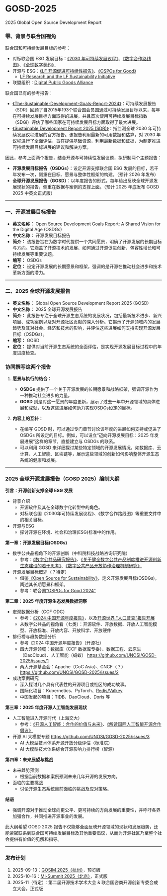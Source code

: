 # GOSD-2025
2025 Global Open Source Development Report

### 零、背景与联合国视角

联合国和可持续发展目标的参考：
- 对标联合国 ESG 发展目标：[《2030 年可持续发展议程》](https://www.un.org/sustainabledevelopment/zh/development-agenda/)、[《数字合作路线图》](https://www.un.org/zh/content/digital-cooperation-roadmap/)、[《全球数字契约》](https://www.un.org/zh/documents/treaty/A-RES-79-1-Annex-I)
- 开源与 ESG：[《LF 开源促进可持续性报告》](https://www.linuxfoundation.org/research/open-source-sustainability)、[《OSPOs for Good》](https://www.un.org/digital-emerging-technologies/sites/www.un.org.techenvoy/files/OSPOs_for_Good_Report_1.pdf)
  - [LF Research and the LF Sustainability Initiative](https://www.youtube.com/watch?v=goUhTzZkFDg)
- 联盟组织：[Digital Public Goods Alliance](https://www.digitalpublicgoods.net/)

联合国已有的参考报告：
- [《The-Sustainable-Development-Goals-Report-2024》](https://unstats.un.org/sdgs/report/2024/)：可持续发展报告（SDR）回顾了自2015年193个联合国会员国通过可持续发展目标以来，每年在可持续发展目标方面取得的进展，并且首次使用可持续发展目标指数（SDGi）评估了哪些国家在可持续发展目标方面取得了最大进展。
- [《Sustainable Development Report 2025 (SDR)》](https://dashboards.sdgindex.org/)：指监测全球 2030 年可持续发展议程进展的官方报告。该报告利用最新的可用数据和估算，对 2030 年议程进行了全面评估，旨在提供基础资源，利用最新数据和证据，为制定推进可持续发展目标进展的建议和解决方案。

因此，参考上面两个报告，结合开源与可持续性发展议题，拟研制两个主题报告：

- **开源发展目标报告（OSDGs）**：设定开源支撑联合国 ESG 发展的目标，若干年发布一次，侧重在目标、愿景与整体性框架的构建。（预计 2026 年发布）
- **全球开源发展报告（GOSD）**：以年度报告的形式，每年给出反映全球开源发展现状的报告，侧重在数据与案例的支撑上面。（预计 2025 年底发布 GOSD 2025 中英文正式版）

----

### 一、开源发展目标报告

- **英文名称：** Open Source Development Goals Report: A Shared Vision for the Digital Age (OSDGs)
- **中文名称：** 开源发展目标报告
- **简介：** 该报告旨在为数字时代提供一个共同愿景，明确了开源发展的长期目标与方向。它涵盖了开源技术的发展、如何通过开源促进创新、包容性增长和可持续发展等重要议题。
- **缩写：** OSDGs
- **定位：** 设定开源发展的长期愿景和框架，强调的是开源在推动社会进步和技术革新方面的潜力。

----

### 二、2025 全球开源发展报告

- **英文名称：** Global Open Source Development Report 2025 (GOSD)
- **中文名称：** 2025 全球开源发展报告
- **简介：** 此报告专注于全球开源生态系统的发展状况，包括最新技术进步、新兴项目、成功案例以及对开源社区贡献的深入分析。它揭示了开源领域内的发展趋势及其对社会、经济和技术的影响，并评估这些进展如何支持实现开源发展目标（OSDGs）。
- **缩写：** GOSD
- **定位：** 提供对当前开源生态系统的全面评估，是实现开源发展目标过程中的年度进度检查。

### 协同撰写这两个报告

1. **愿景与执行的结合：**
   - **OSDGs** 提供了一个关于开源发展的长期愿景和战略框架，强调开源作为一种推动社会进步的力量。
   - **GOSD** 则是对这一愿景的年度更新，展示了过去一年中开源领域的具体进展和成就，以及这些进展如何助力实现OSDGs设定的目标。

2. **内容上的互补：**
   - 在编写 GOSD 时，可以通过专门章节讨论该年度的进展如何支持或促进了 OSDGs 所设定的目标。例如，可以设立“迈向开源发展目标：2025 年发展进展”这样的章节，直接建立与 OSDGs 的联系。
   - 可以利用 GOSD 来详细探讨某些特定领域的开源发展情况，如数据库、云计算、人工智能、区块链等，展示这些领域的创新如何影响整体开源生态系统的健康和发展。
  
----

### 2025 全球开源发展报告（GOSD 2025）编制大纲

**引言：开源创新支撑全球 ESG 发展**
- 背景介绍
  - 开源软件及其在全球数字化转型中的角色。
  - 对标联合国《2030年可持续发展议程》、《数字合作路线图》等重要文件中的相关目标。
- 开源与ESG
  - 探讨开源在环境、社会和治理(ESG)标准中的作用。

**第一章：开源发展目标(OSDGs)**
- 数字公共品视角下的开源创新（中科院科技战略咨询研究院）
  - 参考：[《数字公共品研究报告》](https://www.zwbdata.com/upfiles/attachment/2025/0123/34a03c85-2acf-09ae-d0dd-53243f1ba3b1.pdf)、[《关于健全数字公共产品制度推进开源创新生态建设的若干思考》](http://old2022.bulletin.cas.cn/zgkxyyk/ch/reader/view_abstract.aspx?file_no=20241112&flag=1)、[《数字公共产品开放协作治理机制研究》](https://cstj.cqvip.com/Qikan/Article/Detail?id=7200172517)
- 开源发展目标概述（？待定）
  - 借鉴[《Open Source for Sustainability》](https://www.linuxfoundation.org/research/open-source-sustainability)，定义开源发展目标(OSDGs)，阐述其长期愿景和框架。
  - 参考：联合国[“OSPOs for Good 2024”](https://www.un.org/digital-emerging-technologies/content/ospos-good-2024)
 
**第二章：2025 年度开源生态发展数据洞察**
- 宏观数据分析（CCF ODC）
  - 参考：[《2024 中国开源年度报告》](https://kaiyuanshe.github.io/2024-China-Open-Source-Report/)，以及[开源世界 "人口普查"报告开展](https://open-digger.cn/blog/2025-4-11-global-developer-analysis)
  - 从数字公共品的视角看（七类）：开源软件、开放数据、开放人工智能模型、开放标准、开放内容、开放科学、开放硬件
- 排行榜与趋势数据分析
  - 参考《2024 中国开源年度报告》（开源社）
  - 四大开源领域：数据库（CCF 数据库专委）、数据工程、云原生（DaoCloud）、人工智能（蚂蚁） https://github.com/UNOSI/GOSD-2025/issues/1
  - 两大开源基金会：Apache（CoC Asia）、CNCF（？） https://github.com/UNOSI/GOSD-2025/issues/2
- 成功案例研究
  - 深入探讨几个具有代表性的开源项目或社区的成功故事。
  - 国际化项目：Kubernetics、PyTorch、[Redis/Valkey](https://open-digger.cn/blog/2024-04-04-redis-analysis)
  - 中国发起的项目：TiDB、DaoCloud、Doris 等

**第三章：2025 年度开源人工智能发展现状**
- 人工智能进入开源时代（上海交大）
  - 参考：[《开源人工智能：合作的价值与未来》](https://www.sipa.sjtu.edu.cn/show/6336)、[《解读国际人工智能开源合作倡议》](https://mp.weixin.qq.com/s/o9_Jkz6ZwbnN1qn7RaLUpQ)
- 开源 AI 大模型专题 https://github.com/UNOSI/GOSD-2025/issues/3
  - AI 大模型技术体系开源开放分级评估（标准院）
  - AI 大模型技术体系综合开源影响力排行榜（智源）

**第四章：未来展望与挑战**
- 未来趋势预测
  - 根据当前数据和案例预测未来几年开源的发展方向。
- 面临的主要挑战
  - 讨论开源生态系统目前面临的挑战及应对策略。

**结语**
- 强调开源对于推动全球向更公平、更可持续的方向发展的重要性，并呼吁各界加强合作，共同推进开源事业的发展。

此大纲希望 GOSD 2025 报告不仅能够全面反映开源领域的现状和发展趋势，还能紧密联系到联合国可持续发展目标及其他重要倡议，从而为开源社区乃至整个社会提供有价值的见解和指导。

----

### 发布计划

1. 2025-09-13：[GOSIM 2025（杭州）](https://hangzhou2025.gosim.org/zh/)，预览版
2. 2025-10-16：[Ml-Summit 2025（北京）](https://ml-summit.org/)，正式版
3. 2025-11（待定）：第二届开源技术学术大会 & 联合国咨商开源创新专委会成立大会，正式版

